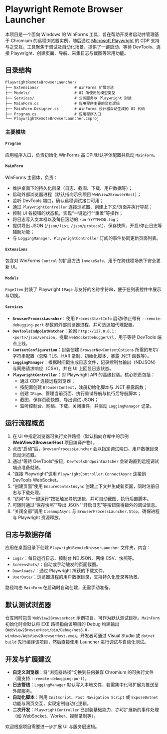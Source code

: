# Playwright Remote Browser Launcher

本项目是一个面向 Windows 的 WinForms 工具，旨在帮助开发者启动并管理基于 Chromium 的远程浏览器实例，随后通过 [Microsoft Playwright](https://playwright.dev/dotnet/) 的 CDP 支持与之交互。工具聚焦于调试及自动化场景，提供了一键启动、等待 DevTools、连接 Playwright、创建页面、导航、采集日志与截图等常用功能。

## 目录结构

```
PlaywrightRemoteBrowserLauncher/
├── Extensions/                # WinForms 扩展方法
├── Models/                    # UI 所使用的模型类型
├── Services/                  # 业务服务与 Playwright 封装
├── MainForm.cs                # 应用程序主要的交互逻辑
├── MainForm.Designer.cs       # WinForms 设计器自动生成的 UI 代码
├── Program.cs                 # 应用程序入口
└── PlaywrightRemoteBrowserLauncher.csproj
```

### 主要模块

#### `Program`
应用程序入口，负责初始化 WinForms 高 DPI/默认字体配置并启动 `MainForm`。

#### `MainForm`
WinForms 主窗体，负责：

- 维护桌面下的持久化目录（日志、截图、下载、用户数据等）；
- 启动外部浏览器进程（默认指向示例项目 `WebView2BrowserHost`）；
- 监听 DevTools 端口，确认远程调试接口可用；
- 通过 `PlaywrightController` 连接浏览器、创建上下文/页面并执行导航；
- 控制 UI 各按钮的状态机，实现“一键运行”“重置”等操作；
- 将日志写入文本框以及每日滚动的 `run-YYYYMMDD.log`；
- 提供导出 JSON (`/json/list`, `/json/protocol`)、保存快照、开启/停止日志等辅助功能；
- 与 `LoggingManager`、`PlaywrightController` 订阅的事件协同更新页面列表。

#### `Extensions`
包含对 WinForms `Control` 的扩展方法 `InvokeSafe`，用于在跨线程场景下安全更新 UI。

#### `Models`
`PageItem` 封装了 Playwright `IPage` 与友好的名称字符串，便于在列表控件中展示与切换。

#### `Services`

- **`BrowserProcessLauncher`**：使用 `ProcessStartInfo` 启动/停止带有 `--remote-debugging-port` 参数的外部浏览器进程，并可选追加代理配置。
- **`DevToolsEndpointWatcher`**：轮询 `http://127.0.0.1:<port>/json/version`，提取 `webSocketDebuggerUrl`，用于等待 DevTools 端点上线。
- **`ContextConfiguration`**：封装创建 `BrowserNewContextOptions` 所需的布尔/字符串配置（忽略 TLS、HAR 录制、初始化脚本、暴露 .NET 函数等）。
- **`LoggingManager`**：根据时间戳生成日志文件，记录控制台输出（NDJSON）与网络请求响应（CSV），并在 UI 上回显日志状态。
- **`PlaywrightController`**：对 Playwright API 的高级封装。核心职责包括：
  - 通过 CDP 连接远程浏览器；
  - 按配置创建 `BrowserContext`，注册初始化脚本与 .NET 暴露函数；
  - 创建 `IPage`、管理当前页面、执行重试导航与执行后导航脚本；
  - 截图、保存页面快照、导出调试 JSON；
  - 监听控制台、网络、下载、关闭事件，并驱动 `LoggingManager` 记录。

## 运行流程概览

1. 在 UI 中指定浏览器可执行文件路径（默认指向仓库中的示例 **WebView2BrowserHost** 项目编译产物）。
2. 点击“启动”后，`BrowserProcessLauncher` 会以指定调试端口、用户数据目录启动浏览器。
3. 通过“等待 DevTools”按钮，`DevToolsEndpointWatcher` 会轮询直到远程调试端点准备就绪。
4. “连接 Playwright”调用 `PlaywrightController.ConnectAsync` 连接到 DevTools WebSocket。
5. “创建页面”使用 `EnsureContextAsync` 创建上下文并生成新页面，同时注册日志与下载处理。
6. “访问”与“一键运行”按钮触发导航逻辑，并可自动截图、执行后置脚本。
7. 可随时通过“保存快照”“导出 JSON”“开启日志”等按钮获得额外的调试信息。
8. “关闭全部”调用 `CleanupAsync` 与 `BrowserProcessLauncher.Stop`，确保进程与 Playwright 资源释放。

## 日志与数据存储

应用在桌面目录下创建 `PlaywrightRemoteBrowserLauncher` 文件夹，内含：

- `Logs/`：每日运行日志、控制台 NDJSON、网络 CSV、快照等。
- `Screenshots/`：自动或手动触发的页面截图。
- `Downloads/`：通过 Playwright 捕获的下载文件。
- `UserData/`：浏览器进程的用户数据目录，支持持久化登录等场景。

路径均由 `MainForm` 在启动时自动创建，无需手动准备。

## 默认测试浏览器

仓库同时包含 `WebView2BrowserHost` 示例项目，可作为默认测试目标。`MainForm` 初始化时会默认将 EXE 路径指向该项目的 Debug 构建输出 (`WebView2BrowserHost/bin/Debug/net8.0-windows/WebView2BrowserHost.exe`)。开发者可通过 Visual Studio 或 `dotnet build` 先行编译该项目，然后直接使用 Launcher 进行调试与自动化测试。

## 开发与扩展建议

- **自定义浏览器**：将“浏览器路径”切换到任何兼容 Chromium 的可执行文件（需支持 `--remote-debugging-port`）。
- **日志管线**：`LoggingManager` 默认写入本地文件，若需集中化可扩展为推送至外部服务。
- **自动化脚本**：利用 `InitScript`、`Post Navigation Script` 或 `ExposeDotnet` 功能与网页交互，实现定制自动化逻辑。
- **二次开发**：`PlaywrightController` 已封装基础能力，亦可扩展新的事件处理（如 WebSocket、Worker、视频录制等）。

欢迎根据项目需要进一步扩展 UI 与服务层逻辑。
